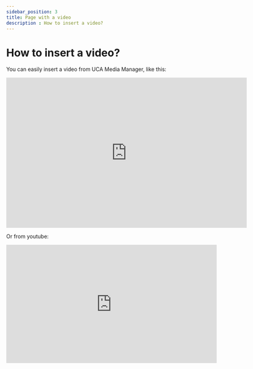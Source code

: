 ```yaml
---
sidebar_position: 3
title: Page with a video
description : How to insert a video?
---
```


# How to insert a video?

You can easily insert a video from UCA Media Manager, like this:  
<iframe allowfullscreen src='https://opencast.dsi.uca.fr/paella/ui/embed.html?id=6bb85997-4724-46a2-b0d8-17cd6d55b1db' width='640' height='400'  frameborder='0' scrolling='no' marginwidth='0' marginheight='0' allowfullscreen='true' webkitallowfullscreen='true' mozallowfullscreen='true'  ></iframe> 

Or from youtube:  
<iframe width="560" height="315" src="https://www.youtube.com/embed/3SH_MbMJwxI" title="YouTube video player" frameborder="0" allow="accelerometer; autoplay; clipboard-write; encrypted-media; gyroscope; picture-in-picture" allowfullscreen></iframe>